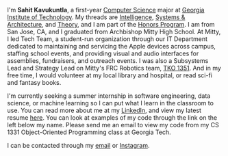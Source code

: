 I'm **Sahit Kavukuntla**, a first-year [Computer Science](https://scs.gatech.edu/) major at [Georgia Institute of Technology](gatech.edu). My threads are [Intelligence](https://www.cc.gatech.edu/intelligence), [Systems & Architecture](https://www.cc.gatech.edu/systems-architecture), and [Theory](https://www.cc.gatech.edu/intelligence), and I am part of the [Honors Program](https://honorsprogram.gatech.edu/). I am from San Jose, CA, and I graduated from Archbishop Mitty High School. At Mitty, I led Tech Team, a student-run organization through our IT Department dedicated to maintaining and servicing the Apple devices across campus, staffing school events, and providing visual and audio interfaces for assemblies, fundraisers, and outreach events. I was also a Subsystems Lead and Strategy Lead on Mitty's FRC Robotics team, [TKO 1351](https://www.amhsrobotics.com). And in my free time, I would volunteer at my local library and hospital, or read sci-fi and fantasy books.

I'm currently seeking a summer internship in software engineering, data science, or machine learning so I can put what I learn in the classroom to use. You can read more about me at my [LinkedIn](https://www.linkedin.com/in/sahit-k/), and view my latest resume [here](https://sahitk.com/Sahit_Kavukuntla_Resume.pdf/). You can look at examples of my code through the link on the left below my name. Please send me an email to view my code from my CS 1331 Object-Oriented Programming class at Georgia Tech.

I can be contacted through my [email](mailto:sahitk@gatech.edu) or [Instagram](https://www.instagram.com/sahitkavukuntla/).
